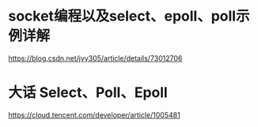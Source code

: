 # socket编程以及select、epoll、poll示例详解

https://blog.csdn.net/jyy305/article/details/73012706

# 大话 Select、Poll、Epoll

https://cloud.tencent.com/developer/article/1005481
